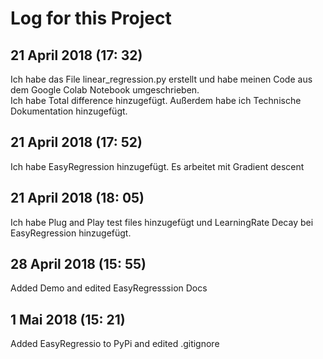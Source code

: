 # Log for this Project

## 21 April 2018 (17: 32)
Ich habe das File linear_regression.py erstellt und habe meinen Code aus dem Google Colab Notebook umgeschrieben.  \
Ich habe Total difference hinzugefügt. Außerdem habe ich Technische Dokumentation hinzugefügt. 

## 21 April 2018 (17: 52)
Ich habe EasyRegression hinzugefügt. Es arbeitet mit Gradient descent

## 21 April 2018 (18: 05)
Ich habe Plug and Play test files hinzugefügt und LearningRate Decay bei EasyRegression hinzugefügt. 

## 28 April 2018 (15: 55)
Added Demo and edited EasyRegresssion Docs

## 1 Mai 2018 (15: 21)
Added EasyRegressio to PyPi and edited .gitignore